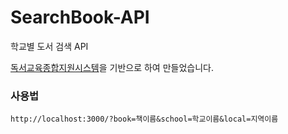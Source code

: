# SearchBook-API
학교별 도서 검색 API<br>

[독서교육종합지원시스템](http://reading.ssem.or.kr/)을 기반으로 하여 만들었습니다.

### 사용법
`http://localhost:3000/?book=책이름&school=학교이름&local=지역이름`
